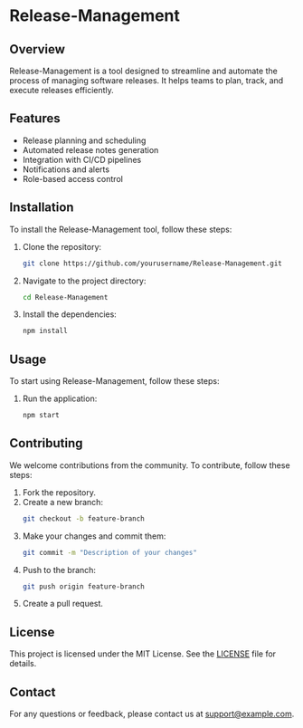 # Release-Management

## Overview
Release-Management is a tool designed to streamline and automate the process of managing software releases. It helps teams to plan, track, and execute releases efficiently.

## Features
- Release planning and scheduling
- Automated release notes generation
- Integration with CI/CD pipelines
- Notifications and alerts
- Role-based access control

## Installation
To install the Release-Management tool, follow these steps:

1. Clone the repository:
    ```bash
    git clone https://github.com/yourusername/Release-Management.git
    ```
2. Navigate to the project directory:
    ```bash
    cd Release-Management
    ```
3. Install the dependencies:
    ```bash
    npm install
    ```

## Usage
To start using Release-Management, follow these steps:

1. Run the application:
    ```bash
    npm start
    ```

## Contributing
We welcome contributions from the community. To contribute, follow these steps:

1. Fork the repository.
2. Create a new branch:
    ```bash
    git checkout -b feature-branch
    ```
3. Make your changes and commit them:
    ```bash
    git commit -m "Description of your changes"
    ```
4. Push to the branch:
    ```bash
    git push origin feature-branch
    ```
5. Create a pull request.

## License
This project is licensed under the MIT License. See the [LICENSE](LICENSE) file for details.

## Contact
For any questions or feedback, please contact us at support@example.com.